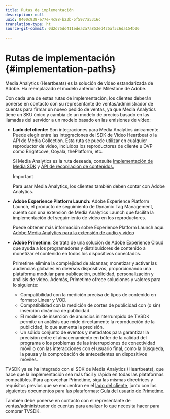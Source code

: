 ```yaml
---
title: Rutas de implementación
description: null
uuid: 8400c938-e77e-4c88-b23b-5f5977a5316c
translation-type: ht
source-git-commit: 0d2d75dd411edea2a7a853ed425af5c6da154b06

---
```



# Rutas de implementación {#implementation-paths}

Media Analytics (Heartbeats) es la solución de vídeo estandarizada de Adobe. Ha reemplazado el modelo anterior de Milestone de Adobe.

Con cada una de estas rutas de implementación, los clientes deberán ponerse en contacto con su representante de ventas/administrador de cuentas para firmar un nuevo pedido de ventas, ya que Media Analytics tiene un SKU único y cambia de un modelo de precios basado en las llamadas del servidor a un modelo basado en las emisiones de vídeo:

* **Lado del cliente:** Son integraciones para Media Analytics únicamente. Puede elegir entre las integraciones del SDK de Video Heartbeat o la API de Media Collection. Esta ruta se puede utilizar en cualquier reproductor de vídeo, incluidos los reproductores de cliente u OVP como Brightcove, Ooyala, thePlatform, etc.

   Si Media Analytics es la ruta deseada, consulte [Implementación de Media SDK](/help/sdk-implement/setup/setup-overview.md) y [API de recopilación de contenidos.](/help/media-collection-api/mc-api-overview.md)

   >[!IMPORTANT]
   >
   >Para usar Media Analytics, los clientes también deben contar con Adobe Analytics.

* **Adobe Experience Platform Launch:** Adobe Experience Platform Launch, el producto de seguimiento de Dynamic Tag Management, cuenta con una extensión de Media Analytics Launch que facilita la implementación del seguimiento de vídeo en los reproductores.

   Puede obtener más información sobre Experience Platform Launch aquí: [Adobe Media Analytics para la extensión de audio y vídeo](https://docs.adobe.com/content/help/es-ES/launch/using/extensions-ref/adobe-extension/media-analytics-extension/overview.html)
* **Adobe Primetime:** Se trata de una solución de Adobe Experience Cloud que ayuda a los programadores y distribuidores de contenido a monetizar el contenido en todos los dispositivos conectados.

   Primetime elimina la complejidad de alcanzar, monetizar y activar las audiencias globales en diversos dispositivos, proporcionando una plataforma modular para publicación, publicidad, personalización y análisis de vídeo. Además, Primetime ofrece soluciones y valores para lo siguiente:

   * Compatibilidad con la medición precisa de tipos de contenido en formato Linear y VOD.
   * Compatibilidad con la medición de cortes de publicidad con (o sin) inserción dinámica de publicidad.
   * El modelo de inserción de anuncios ininterrumpido de TVSDK permite un análisis que mide directamente la reproducción de la publicidad, lo que aumenta la precisión.
   * Un sólido conjunto de eventos y metadatos para garantizar la precisión entre el almacenamiento en búfer de la calidad del programa o los problemas de las interrupciones de conectividad móvil o con las interacciones con el usuario final, como la búsqueda, la pausa y la comprobación de antecedentes en dispositivos móviles.
<!--
   * Integrated support for Nielsen DTVR (linear) with ID3 metadata and DCR with CMS metadata.
-->

TVSDK ya se ha integrado con el SDK de Media Analytics (Heartbeats), que hace que la implementación sea más fácil y rápida en todas las plataformas compatibles. <!--Primetime also supports the partnership with Nielsen.--> Para aprovechar Primetime, siga las mismas directrices y requisitos previos que se encuentran en el [lado del cliente](/help/intro-to-ava/implementation-paths/client-side-path.md), junto con los siguientes documentos para las plataformas: [Guía del usuario de Primetime.](https://helpx.adobe.com/es/support/primetime.html)

También debe ponerse en contacto con el representante de ventas/administrador de cuentas para analizar lo que necesita hacer para comprar TVSDK.
